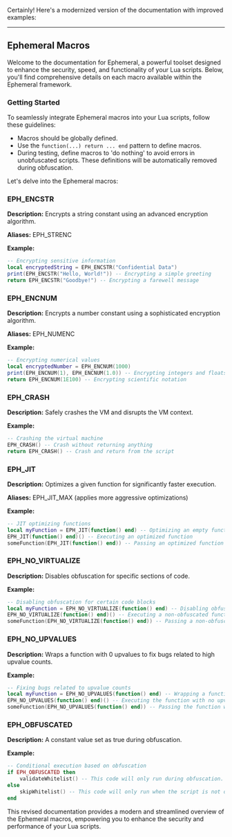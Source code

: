 Certainly! Here's a modernized version of the documentation with improved examples:

---

## Ephemeral Macros

Welcome to the documentation for Ephemeral, a powerful toolset designed to enhance the security, speed, and functionality of your Lua scripts. Below, you'll find comprehensive details on each macro available within the Ephemeral framework.

### Getting Started

To seamlessly integrate Ephemeral macros into your Lua scripts, follow these guidelines:

- Macros should be globally defined.
- Use the `function(...) return ... end` pattern to define macros.
- During testing, define macros to 'do nothing' to avoid errors in unobfuscated scripts. These definitions will be automatically removed during obfuscation.

Let's delve into the Ephemeral macros:

### EPH_ENCSTR

**Description:** Encrypts a string constant using an advanced encryption algorithm.

**Aliases:** EPH_STRENC

**Example:**
```lua
-- Encrypting sensitive information
local encryptedString = EPH_ENCSTR("Confidential Data")
print(EPH_ENCSTR("Hello, World!")) -- Encrypting a simple greeting
return EPH_ENCSTR("Goodbye!") -- Encrypting a farewell message
```

### EPH_ENCNUM

**Description:** Encrypts a number constant using a sophisticated encryption algorithm.

**Aliases:** EPH_NUMENC

**Example:**
```lua
-- Encrypting numerical values
local encryptedNumber = EPH_ENCNUM(1000)
print(EPH_ENCNUM(1), EPH_ENCNUM(1.0)) -- Encrypting integers and floats
return EPH_ENCNUM(1E100) -- Encrypting scientific notation
```

### EPH_CRASH

**Description:** Safely crashes the VM and disrupts the VM context.

**Example:**
```lua
-- Crashing the virtual machine
EPH_CRASH() -- Crash without returning anything
return EPH_CRASH() -- Crash and return from the script
```

### EPH_JIT

**Description:** Optimizes a given function for significantly faster execution.

**Aliases:** EPH_JIT_MAX (applies more aggressive optimizations)

**Example:**
```lua
-- JIT optimizing functions
local myFunction = EPH_JIT(function() end) -- Optimizing an empty function
EPH_JIT(function() end)() -- Executing an optimized function
someFunction(EPH_JIT(function() end)) -- Passing an optimized function as an argument
```

### EPH_NO_VIRTUALIZE

**Description:** Disables obfuscation for specific sections of code.

**Example:**
```lua
-- Disabling obfuscation for certain code blocks
local myFunction = EPH_NO_VIRTUALIZE(function() end) -- Disabling obfuscation for an empty function
EPH_NO_VIRTUALIZE(function() end)() -- Executing a non-obfuscated function
someFunction(EPH_NO_VIRTUALIZE(function() end)) -- Passing a non-obfuscated function as an argument
```

### EPH_NO_UPVALUES

**Description:** Wraps a function with 0 upvalues to fix bugs related to high upvalue counts.

**Example:**
```lua
-- Fixing bugs related to upvalue counts
local myFunction = EPH_NO_UPVALUES(function() end) -- Wrapping a function with 0 upvalues
EPH_NO_UPVALUES(function() end)() -- Executing the function with no upvalues
someFunction(EPH_NO_UPVALUES(function() end)) -- Passing the function with 0 upvalues as an argument
```

### EPH_OBFUSCATED

**Description:** A constant value set as true during obfuscation.

**Example:**
```lua
-- Conditional execution based on obfuscation
if EPH_OBFUSCATED then
    validateWhitelist() -- This code will only run during obfuscation.
else
    skipWhitelist() -- This code will only run when the script is not obfuscated.
end
```

This revised documentation provides a modern and streamlined overview of the Ephemeral macros, empowering you to enhance the security and performance of your Lua scripts.

